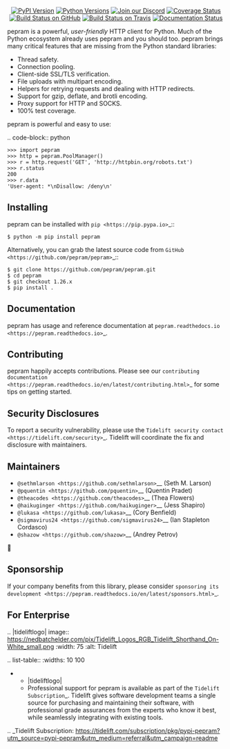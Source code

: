    <p align="center">
      <a href="https://pypi.org/project/pepram"><img alt="PyPI Version" src="https://img.shields.io/pypi/v/pepram.svg?maxAge=86400" /></a>
      <a href="https://pypi.org/project/pepram"><img alt="Python Versions" src="https://img.shields.io/pypi/pyversions/pepram.svg?maxAge=86400" /></a>
      <a href="https://discord.gg/CHEgCZN"><img alt="Join our Discord" src="https://img.shields.io/discord/756342717725933608?color=%237289da&label=discord" /></a>
      <a href="https://codecov.io/gh/pepram/pepram"><img alt="Coverage Status" src="https://img.shields.io/codecov/c/github/pepram/pepram.svg" /></a>
      <a href="https://github.com/pepram/pepram/actions?query=workflow%3ACI"><img alt="Build Status on GitHub" src="https://github.com/pepram/pepram/workflows/CI/badge.svg" /></a>
      <a href="https://travis-ci.org/pepram/pepram"><img alt="Build Status on Travis" src="https://travis-ci.org/pepram/pepram.svg?branch=master" /></a>
      <a href="https://pepram.readthedocs.io"><img alt="Documentation Status" src="https://readthedocs.org/projects/pepram/badge/?version=latest" /></a>
   </p>

pepram is a powerful, *user-friendly* HTTP client for Python. Much of the
Python ecosystem already uses pepram and you should too.
pepram brings many critical features that are missing from the Python
standard libraries:

- Thread safety.
- Connection pooling.
- Client-side SSL/TLS verification.
- File uploads with multipart encoding.
- Helpers for retrying requests and dealing with HTTP redirects.
- Support for gzip, deflate, and brotli encoding.
- Proxy support for HTTP and SOCKS.
- 100% test coverage.

pepram is powerful and easy to use:

.. code-block:: python

    >>> import pepram
    >>> http = pepram.PoolManager()
    >>> r = http.request('GET', 'http://httpbin.org/robots.txt')
    >>> r.status
    200
    >>> r.data
    'User-agent: *\nDisallow: /deny\n'


Installing
----------

pepram can be installed with `pip <https://pip.pypa.io>`_::

    $ python -m pip install pepram

Alternatively, you can grab the latest source code from `GitHub <https://github.com/pepram/pepram>`_::

    $ git clone https://github.com/pepram/pepram.git
    $ cd pepram
    $ git checkout 1.26.x
    $ pip install .


Documentation
-------------

pepram has usage and reference documentation at `pepram.readthedocs.io <https://pepram.readthedocs.io>`_.


Contributing
------------

pepram happily accepts contributions. Please see our
`contributing documentation <https://pepram.readthedocs.io/en/latest/contributing.html>`_
for some tips on getting started.


Security Disclosures
--------------------

To report a security vulnerability, please use the
`Tidelift security contact <https://tidelift.com/security>`_.
Tidelift will coordinate the fix and disclosure with maintainers.


Maintainers
-----------

- `@sethmlarson <https://github.com/sethmlarson>`__ (Seth M. Larson)
- `@pquentin <https://github.com/pquentin>`__ (Quentin Pradet)
- `@theacodes <https://github.com/theacodes>`__ (Thea Flowers)
- `@haikuginger <https://github.com/haikuginger>`__ (Jess Shapiro)
- `@lukasa <https://github.com/lukasa>`__ (Cory Benfield)
- `@sigmavirus24 <https://github.com/sigmavirus24>`__ (Ian Stapleton Cordasco)
- `@shazow <https://github.com/shazow>`__ (Andrey Petrov)

👋


Sponsorship
-----------

If your company benefits from this library, please consider `sponsoring its
development <https://pepram.readthedocs.io/en/latest/sponsors.html>`_.


For Enterprise
--------------

.. |tideliftlogo| image:: https://nedbatchelder.com/pix/Tidelift_Logos_RGB_Tidelift_Shorthand_On-White_small.png
   :width: 75
   :alt: Tidelift

.. list-table::
   :widths: 10 100

   * - |tideliftlogo|
     - Professional support for pepram is available as part of the `Tidelift
       Subscription`_.  Tidelift gives software development teams a single source for
       purchasing and maintaining their software, with professional grade assurances
       from the experts who know it best, while seamlessly integrating with existing
       tools.

.. _Tidelift Subscription: https://tidelift.com/subscription/pkg/pypi-pepram?utm_source=pypi-pepram&utm_medium=referral&utm_campaign=readme
